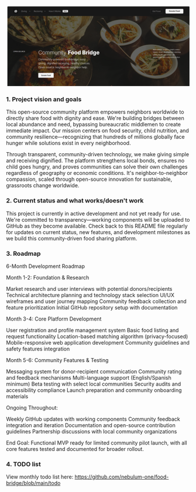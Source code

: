 ![Community Food Bridge](https://raw.githubusercontent.com/nebulum-one/food-bridge/refs/heads/main/community-food-bridge-git.png)

### 1. Project vision and goals

This open-source community platform empowers neighbors worldwide to directly share food with dignity and ease. We're building bridges between local abundance and need, bypassing bureaucratic middlemen to create immediate impact. Our mission centers on food security, child nutrition, and community resilience—recognizing that hundreds of millions globally face hunger while solutions exist in every neighborhood.

Through transparent, community-driven technology, we make giving simple and receiving dignified. The platform strengthens local bonds, ensures no child goes hungry, and proves communities can solve their own challenges regardless of geography or economic conditions. It's neighbor-to-neighbor compassion, scaled through open-source innovation for sustainable, grassroots change worldwide.

### 2. Current status and what works/doesn't work

This project is currently in active development and not yet ready for use. We're committed to transparency—working components will be uploaded to GitHub as they become available. Check back to this README file regularly for updates on current status, new features, and development milestones as we build this community-driven food sharing platform.

### 3. Roadmap

6-Month Development Roadmap

Month 1-2: Foundation & Research

Market research and user interviews with potential donors/recipients
Technical architecture planning and technology stack selection
UI/UX wireframes and user journey mapping
Community feedback collection and feature prioritization
Initial GitHub repository setup with documentation

Month 3-4: Core Platform Development

User registration and profile management system
Basic food listing and request functionality
Location-based matching algorithm (privacy-focused)
Mobile-responsive web application development
Community guidelines and safety features integration

Month 5-6: Community Features & Testing

Messaging system for donor-recipient communication
Community rating and feedback mechanisms
Multi-language support (English/Spanish minimum)
Beta testing with select local communities
Security audits and accessibility compliance
Launch preparation and community onboarding materials

Ongoing Throughout:

Weekly GitHub updates with working components
Community feedback integration and iteration
Documentation and open-source contribution guidelines
Partnership discussions with local community organizations

End Goal: Functional MVP ready for limited community pilot launch, with all core features tested and documented for broader rollout.

### 4. TODO list

View monthly todo list here:
https://github.com/nebulum-one/food-bridge/blob/main/todo

